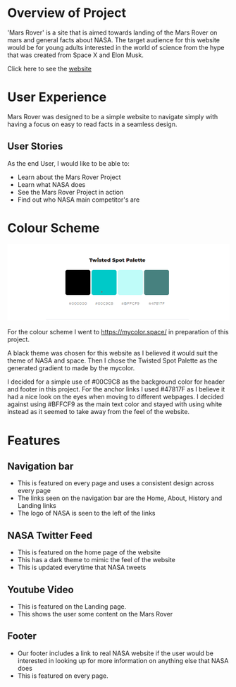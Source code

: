<!-- <h1>Contents</h1>
 -->

<h1>Overview of Project</h1>
'Mars Rover' is a site that is aimed towards landing of the Mars Rover on mars and general facts about NASA. The target audience for this website would be for young adults interested in the world of science from the hype that was created from Space X and Elon Musk.

Click here to see the <a href="endamccabe.github.io/mars-rover">website</a>

<h1>User Experience</h1>
Mars Rover was designed to be a simple website to navigate simply with having a focus on easy to read facts in a seamless design.

<h2>User Stories</h2>
As the end User, I would like to be able to:
<ul>
    <li>Learn about the Mars Rover Project</li>
    <li>Learn what NASA does</li>
    <li>See the Mars Rover Project in action</li>
    <li>Find out who NASA main competitor's are</li>
</ul>

<h1>Colour Scheme</h1>
<img src="images/CPallete.png">

For the colour scheme I went to <a href="https://mycolor.space/">https://mycolor.space/</a> in preparation of this project.

A black theme was chosen for this website as I believed it would suit the theme of NASA and space. Then I chose the Twisted Spot Palette as the generated gradient to made by the mycolor.

I decided for a simple use of #00C9C8 as the background color for header and footer in this project. For the anchor links I used #47817F as I believe it had a nice look on the eyes when moving to different webpages. I decided against using #BFFCF9 as the main text color and stayed with using white instead as it seemed to take away from the feel of the website.

<h1>Features</h1>

<h2>Navigation bar</h2>
<ul>
    <li>This is featured on every page and uses a consistent design across every page</li>
    <li>The links seen on the navigation bar are the Home, About, History and Landing links</li>
    <li>The logo of NASA is seen to the left of the links</li>
</ul>

<h2>NASA Twitter Feed</h2>

<ul>
    <li>This is featured on the home page of the website</li>
    <li>This has a dark theme to mimic the feel of the website</li>
    <li>This is updated everytime that NASA tweets</li>
</ul>

<h2>Youtube Video</h2>
<ul>
    <li>This is featured on the Landing page.</li>
    <li>This shows the user some content on the Mars Rover</li>
</ul>

<h2>Footer</h2>
<ul>
    <li>Our footer includes a link to real NASA website if the user would be interested in looking up for more information on anything else that NASA does</li>
    <li>This is featured on every page.</li>
</ul>